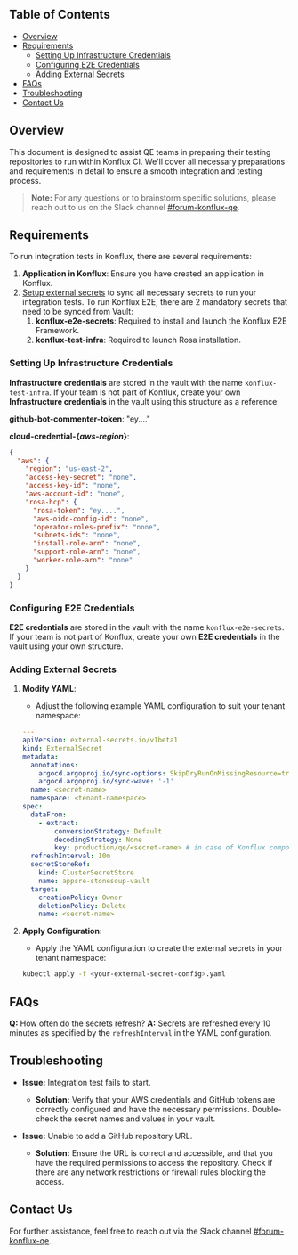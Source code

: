 ## Table of Contents

- [Overview](#overview)
- [Requirements](#requirements)
  - [Setting Up Infrastructure Credentials](#setting-up-infrastructure-credentials)
  - [Configuring E2E Credentials](#configuring-e2e-credentials)
  - [Adding External Secrets](#adding-external-secrets)
- [FAQs](#faqs)
- [Troubleshooting](#troubleshooting)
- [Contact Us](#contact-us)

## Overview

This document is designed to assist QE teams in preparing their testing repositories to run within Konflux CI. We'll cover all necessary preparations and requirements in detail to ensure a smooth integration and testing process.

> **Note:** For any questions or to brainstorm specific solutions, please reach out to us on the Slack channel [#forum-konflux-qe](https://slack.com).

## Requirements

To run integration tests in Konflux, there are several requirements:

1. **Application in Konflux**: Ensure you have created an application in Konflux.
2. [Setup external secrets](#adding-external-secrets) to sync all necessary secrets to run your integration tests. To run Konflux E2E, there are 2 mandatory secrets that need to be synced from Vault:
    1. **konflux-e2e-secrets**: Required to install and launch the Konflux E2E Framework.
    2. **konflux-test-infra**: Required to launch Rosa installation.

### Setting Up Infrastructure Credentials

**Infrastructure credentials** are stored in the vault with the name `konflux-test-infra`. If your team is not part of Konflux, create your own **Infrastructure credentials** in the vault using this structure as a reference:

**github-bot-commenter-token**: "ey...."

**cloud-credential-{*aws-region*}**:
```json
{
  "aws": {
    "region": "us-east-2",
    "access-key-secret": "none",
    "access-key-id": "none",
    "aws-account-id": "none",
    "rosa-hcp": {
      "rosa-token": "ey....",
      "aws-oidc-config-id": "none",
      "operator-roles-prefix": "none",
      "subnets-ids": "none",
      "install-role-arn": "none",
      "support-role-arn": "none",
      "worker-role-arn": "none"
    }
  }
}
```

### Configuring E2E Credentials

**E2E credentials** are stored in the vault with the name `konflux-e2e-secrets`. If your team is not part of Konflux, create your own **E2E credentials** in the vault using your own structure.

### Adding External Secrets

1. **Modify YAML**:
    - Adjust the following example YAML configuration to suit your tenant namespace:
    ```yaml
    ---
    apiVersion: external-secrets.io/v1beta1
    kind: ExternalSecret
    metadata:
      annotations:
        argocd.argoproj.io/sync-options: SkipDryRunOnMissingResource=true
        argocd.argoproj.io/sync-wave: '-1'
      name: <secret-name>
      namespace: <tenant-namespace>
    spec:
      dataFrom:
        - extract:
            conversionStrategy: Default
            decodingStrategy: None
            key: production/qe/<secret-name> # in case of Konflux components
      refreshInterval: 10m
      secretStoreRef:
        kind: ClusterSecretStore
        name: appsre-stonesoup-vault
      target:
        creationPolicy: Owner
        deletionPolicy: Delete
        name: <secret-name>
    ```

2. **Apply Configuration**:
    - Apply the YAML configuration to create the external secrets in your tenant namespace:
    ```sh
    kubectl apply -f <your-external-secret-config>.yaml
    ```

## FAQs

**Q:** How often do the secrets refresh?
**A:** Secrets are refreshed every 10 minutes as specified by the `refreshInterval` in the YAML configuration.

## Troubleshooting

- **Issue:** Integration test fails to start.
  - **Solution:** Verify that your AWS credentials and GitHub tokens are correctly configured and have the necessary permissions. Double-check the secret names and values in your vault.

- **Issue:** Unable to add a GitHub repository URL.
  - **Solution:** Ensure the URL is correct and accessible, and that you have the required permissions to access the repository. Check if there are any network restrictions or firewall rules blocking the access.

## Contact Us

For further assistance, feel free to reach out via the Slack channel [#forum-konflux-qe](https://slack.com)..
